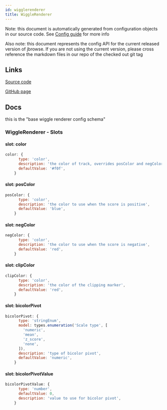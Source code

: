 ```yaml
---
id: wigglerenderer
title: WiggleRenderer
---
```


Note: this document is automatically generated from configuration objects in our
source code. See [Config guide](/docs/config_guide) for more info

Also note: this document represents the config API for the current released
version of jbrowse. If you are not using the current version, please cross
reference the markdown files in our repo of the checked out git tag

## Links

[Source code](https://github.com/GMOD/jbrowse-components/blob/main/plugins/wiggle/src/configSchema.ts)

[GitHub page](https://github.com/GMOD/jbrowse-components/tree/main/website/docs/config/WiggleRenderer.md)

## Docs

this is the "base wiggle renderer config schema"

### WiggleRenderer - Slots

#### slot: color

```js
color: {
      type: 'color',
      description: 'the color of track, overrides posColor and negColor',
      defaultValue: '#f0f',
    }
```

#### slot: posColor

```js
posColor: {
      type: 'color',
      description: 'the color to use when the score is positive',
      defaultValue: 'blue',
    }
```

#### slot: negColor

```js
negColor: {
      type: 'color',
      description: 'the color to use when the score is negative',
      defaultValue: 'red',
    }
```

#### slot: clipColor

```js
clipColor: {
      type: 'color',
      description: 'the color of the clipping marker',
      defaultValue: 'red',
    }
```

#### slot: bicolorPivot

```js
bicolorPivot: {
      type: 'stringEnum',
      model: types.enumeration('Scale type', [
        'numeric',
        'mean',
        'z_score',
        'none',
      ]),
      description: 'type of bicolor pivot',
      defaultValue: 'numeric',
    }
```

#### slot: bicolorPivotValue

```js
bicolorPivotValue: {
      type: 'number',
      defaultValue: 0,
      description: 'value to use for bicolor pivot',
    }
```
